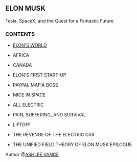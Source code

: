 ELON MUSK
---

Tesla, SpaceX, and the Quest for a Fantastic Future

### CONTENTS

- [ELON'S WORLD](./contents/1.ELON'S%20WORLD.md)

- AFRICA

- CANADA

- ELON'S FIRST START-UP

- PAYPAL MAFIA BOSS

- MICE IN SPACE

- ALL ELECTRIC

- PAIN, SUFFERING, AND SURVIVAL

- LIFTOFF

- THE REVENGE OF THE ELECTRIC CAR

- THE UNIFIED FIELD THEORY OF ELON MUSK EPILOGUE


Author @[ASHLEE VANCE](https://en.wikipedia.org/wiki/Ashlee_Vance)
